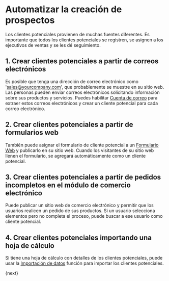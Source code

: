 <!-- add-breadcrumbs -->
# Automatizar la creación de prospectos
Los clientes potenciales provienen de muchas fuentes diferentes. Es importante que todos los clientes potenciales se registren, se asignen a los ejecutivos de ventas y se les dé seguimiento.

## 1. Crear clientes potenciales a partir de correos electrónicos

Es posible que tenga una dirección de correo electrónico como 'sales@yourcompany.com', que probablemente se muestre en su sitio web. Las personas pueden enviar correos electrónicos solicitando información sobre sus productos y servicios. Puedes habilitar [Cuenta de correo](/docs/user/manual/en/setting-up/email/email-account) para extraer estos correos electrónicos y crear un cliente potencial para cada correo electrónico.

## 2. Crear clientes potenciales a partir de formularios web

También puede asignar el formulario de cliente potencial a un [Formulario Web](/docs/user/manual/en/website/web-form) y publicarlo en su sitio web. Cuando los visitantes de su sitio web llenen el formulario, se agregará automáticamente como un cliente potencial.

## 3. Crear clientes potenciales a partir de pedidos incompletos en el módulo de comercio electrónico

Puede publicar un sitio web de comercio electrónico y permitir que los usuarios realicen un pedido de sus productos. Si un usuario selecciona elementos pero no completa el proceso, puede buscar a ese usuario como cliente potencial.

## 4. Crear clientes potenciales importando una hoja de cálculo

Si tiene una hoja de cálculo con detalles de los clientes potenciales, puede usar la [Importación de datos](/docs/user/manual/en/setting-up/data/data-import) función para importar los clientes potenciales.

{next}
